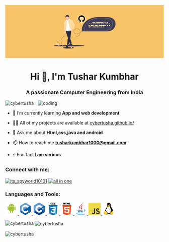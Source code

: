 ![logo](https://github.com/cybertusha/cybertusha/blob/main/abc.png)
<h1 align="center">Hi 👋, I'm Tushar Kumbhar</h1>
<h3 align="center">A passionate Computer Engineering from India</h3>
<img align="right" alt="coding" width="400" src="https://user-images.githubusercontent.com/55389276/140866485-8fb1c876-9a8f-4d6a-98dc-08c4981eaf70.gif">


<p align="left"> <img src="https://komarev.com/ghpvc/?username=cybertusha&label=Profile%20views&color=0e75b6&style=flat" alt="cybertusha" /> </p>

- 🌱 I’m currently learning **App and web development**

- 👨‍💻 All of my projects are available at [cybertusha.github.io/](cybertusha.github.io/)

- 💬 Ask me about **Html,css,java and android**

- 📫 How to reach me **tusharkumbhar1000@gmail.com**

- ⚡ Fun fact **I am serious**

<h3 align="left">Connect with me:</h3>
<p align="left">
<a href="https://instagram.com/its_spyworld10101" target="blank"><img align="center" src="https://raw.githubusercontent.com/rahuldkjain/github-profile-readme-generator/master/src/images/icons/Social/instagram.svg" alt="its_spyworld10101" height="30" width="40" /></a>
<a href="https://www.youtube.com/c/all in one" target="blank"><img align="center" src="https://raw.githubusercontent.com/rahuldkjain/github-profile-readme-generator/master/src/images/icons/Social/youtube.svg" alt="all in one" height="30" width="40" /></a>
</p>

<h3 align="left">Languages and Tools:</h3>
<p align="left"> <a href="https://developer.android.com" target="_blank" rel="noreferrer"> <img src="https://raw.githubusercontent.com/devicons/devicon/master/icons/android/android-original-wordmark.svg" alt="android" width="40" height="40"/> </a> <a href="https://www.cprogramming.com/" target="_blank" rel="noreferrer"> <img src="https://raw.githubusercontent.com/devicons/devicon/master/icons/c/c-original.svg" alt="c" width="40" height="40"/> </a> <a href="https://www.w3schools.com/cpp/" target="_blank" rel="noreferrer"> <img src="https://raw.githubusercontent.com/devicons/devicon/master/icons/cplusplus/cplusplus-original.svg" alt="cplusplus" width="40" height="40"/> </a> <a href="https://www.w3schools.com/css/" target="_blank" rel="noreferrer"> <img src="https://raw.githubusercontent.com/devicons/devicon/master/icons/css3/css3-original-wordmark.svg" alt="css3" width="40" height="40"/> </a> <a href="https://www.w3.org/html/" target="_blank" rel="noreferrer"> <img src="https://raw.githubusercontent.com/devicons/devicon/master/icons/html5/html5-original-wordmark.svg" alt="html5" width="40" height="40"/> </a> <a href="https://www.java.com" target="_blank" rel="noreferrer"> <img src="https://raw.githubusercontent.com/devicons/devicon/master/icons/java/java-original.svg" alt="java" width="40" height="40"/> </a> <a href="https://developer.mozilla.org/en-US/docs/Web/JavaScript" target="_blank" rel="noreferrer"> <img src="https://raw.githubusercontent.com/devicons/devicon/master/icons/javascript/javascript-original.svg" alt="javascript" width="40" height="40"/> </a> <a href="https://www.linux.org/" target="_blank" rel="noreferrer"> <img src="https://raw.githubusercontent.com/devicons/devicon/master/icons/linux/linux-original.svg" alt="linux" width="40" height="40"/> </a> </p>

<p><img align="left" src="https://github-readme-stats.vercel.app/api/top-langs?username=cybertusha&show_icons=true&locale=en&layout=compact" alt="cybertusha" /></p>

<p>&nbsp;<img align="center" src="https://github-readme-stats.vercel.app/api?username=cybertusha&show_icons=true&locale=en" alt="cybertusha" /></p>

<p><img align="center" src="https://github-readme-streak-stats.herokuapp.com/?user=cybertusha&" alt="cybertusha" /></p>
